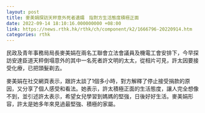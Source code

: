 ```yaml
---
layout: post
title: 麥美娟探訪天秤意外死者遺孀　指對方生活態度積極正面
date: 2022-09-14 18:10:16.000000000 +08:00
link: https://news.rthk.hk/rthk/ch/component/k2/1666796-20220914.htm
categories: rthk
---
```


民政及青年事務局局長麥美娟在兩名工聯會立法會議員及機電工會安排下，今早探訪安達臣道天秤倒塌意外的其中一名死者許文明的太太，從相片可見，許太因要接受化療，已把頭髮剃去。

麥美娟在社交網頁表示，跟許太談了1個多小時，對方解釋了停止接受捐款的原因，又分享了個人感受和看法。她表示，許太積極正面的生活態度，讓人完全想像不到，並引述許太表示，希望女兒學習到媽媽的堅強，日後好好生活。麥美娟形容，許太是她多年來見過最堅強、積極的家屬。
